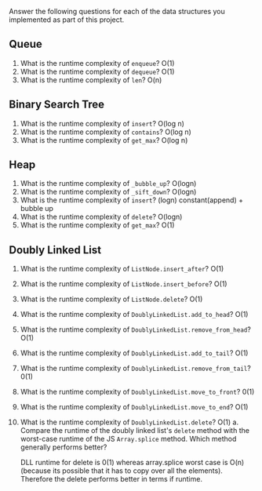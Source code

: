 Answer the following questions for each of the data structures you implemented as part of this project.

## Queue

1. What is the runtime complexity of `enqueue`?
   O(1)
2. What is the runtime complexity of `dequeue`?
   O(1)
3. What is the runtime complexity of `len`?
   O(n)

## Binary Search Tree

1. What is the runtime complexity of `insert`?
   O(log n)
2. What is the runtime complexity of `contains`?
   O(log n)
3. What is the runtime complexity of `get_max`?
   O(log n)

## Heap

1. What is the runtime complexity of `_bubble_up`?
   O(logn)
2. What is the runtime complexity of `_sift_down`?
   O(logn)
3. What is the runtime complexity of `insert`?
   (logn) constant(append) + bubble up
4. What is the runtime complexity of `delete`?
   O(logn)
5. What is the runtime complexity of `get_max`?
   O(1)

## Doubly Linked List

1. What is the runtime complexity of `ListNode.insert_after`?
   O(1)
2. What is the runtime complexity of `ListNode.insert_before`?
   O(1)
3. What is the runtime complexity of `ListNode.delete`?
   O(1)
4. What is the runtime complexity of `DoublyLinkedList.add_to_head`?
   O(1)
5. What is the runtime complexity of `DoublyLinkedList.remove_from_head`?
   O(1)
6. What is the runtime complexity of `DoublyLinkedList.add_to_tail`?
   O(1)
7. What is the runtime complexity of `DoublyLinkedList.remove_from_tail`?
   0(1)
8. What is the runtime complexity of `DoublyLinkedList.move_to_front`?
   0(1)
9. What is the runtime complexity of `DoublyLinkedList.move_to_end`?
   O(1)
10. What is the runtime complexity of `DoublyLinkedList.delete`?
    O(1)
    a. Compare the runtime of the doubly linked list's `delete` method with the worst-case runtime of the JS `Array.splice` method. Which method generally performs better?

    DLL runtime for delete is 0(1) whereas array.splice worst case is O(n) (because its possible that it has to copy over all the elements). Therefore the delete performs better in terms if runtime.
